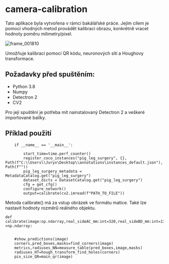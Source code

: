 # camera-calibration



Tato aplikace byla vytvořena v rámci bakálářské práce. Jejím cílem je pomocí vhodných metod provádět kalibraci obrazu, konkrétně vracet hodnoty poměru milimetry/pixel.



![frame_001810](https://user-images.githubusercontent.com/75748212/169849021-9082a9d8-149d-4ba0-878d-d007c500e2f9.png)

Umožňuje kalibraci pomocí QR kódu, neuronových sítí a Houghovy transformace.

## Požadavky před spuštěním:
- Python 3.8
- Numpy
- Detectron 2
- CV2

Pro její spuštění je potřeba mít nainstalovaný Detectron 2 a veškeré importované balíky.

##  Příklad použití
```
    if __name__ == '__main__':

        start_time=time.perf_counter()
        register_coco_instances("pig_leg_surgery", {}, Path(f"C:\\Users\\Juryx\Desktop\\annotations\instances_default.json"), Path(f""))
        pig_leg_surgery_metadata = MetadataCatalog.get("pig_leg_surgery")
        dataset_dicts = DatasetCatalog.get("pig_leg_surgery")
        cfg = get_cfg()
        configure_network()
        output=calibrate(cv2.imread(f"PATH_TO_FILE"))
``` 
Metoda calibrate() má za vstup obrázek ve formátu matice. Také lze nastavit hodnoty rozměrů reálného objektu.

```
def calibrate(image:np.ndarray,real_sideAC_mm:int=320,real_sideBD_mm:int=135,real_diag_mm:int=350,real_r_mm:float=5.5)->np.ndarray:

    
    #show_predictions(image)
    corners,pred_boxes,masks=find_corners(image)
    metrics,radiuses_NN=measure_table(pred_boxes,image,masks)
    radiuses_HT=hough_transform_find_holes(corners)
    pix_size_QR=main_qr(image)
    
```

